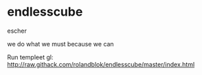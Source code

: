 # endlesscube
escher

we do what we must because we can

Run templeet gl: http://raw.githack.com/rolandblok/endlesscube/master/index.html